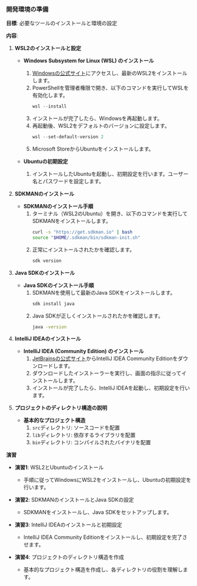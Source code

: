 ### 開発環境の準備

**目標**: 必要なツールのインストールと環境の設定

**内容**:

1. **WSL2のインストールと設定**
   - **Windows Subsystem for Linux (WSL) のインストール**
     1. [Windowsの公式サイト](https://docs.microsoft.com/en-us/windows/wsl/install)にアクセスし、最新のWSL2をインストールします。
     2. PowerShellを管理者権限で開き、以下のコマンドを実行してWSLを有効化します。
        ```powershell
        wsl --install
        ```
     3. インストールが完了したら、Windowsを再起動します。
     4. 再起動後、WSL2をデフォルトのバージョンに設定します。
        ```powershell
        wsl --set-default-version 2
        ```
     5. Microsoft StoreからUbuntuをインストールします。

   - **Ubuntuの初期設定**
     1. インストールしたUbuntuを起動し、初期設定を行います。ユーザー名とパスワードを設定します。

2. **SDKMANのインストール**
   - **SDKMANのインストール手順**
     1. ターミナル（WSL2のUbuntu）を開き、以下のコマンドを実行してSDKMANをインストールします。
        ```bash
        curl -s "https://get.sdkman.io" | bash
        source "$HOME/.sdkman/bin/sdkman-init.sh"
        ```
     2. 正常にインストールされたかを確認します。
        ```bash
        sdk version
        ```

3. **Java SDKのインストール**
   - **Java SDKのインストール手順**
     1. SDKMANを使用して最新のJava SDKをインストールします。
        ```bash
        sdk install java
        ```
     2. Java SDKが正しくインストールされたかを確認します。
        ```bash
        java -version
        ```

4. **IntelliJ IDEAのインストール**
   - **IntelliJ IDEA (Community Edition) のインストール**
     1. [JetBrainsの公式サイト](https://www.jetbrains.com/idea/download/)からIntelliJ IDEA Community Editionをダウンロードします。
     2. ダウンロードしたインストーラーを実行し、画面の指示に従ってインストールします。
     3. インストールが完了したら、IntelliJ IDEAを起動し、初期設定を行います。

5. **プロジェクトのディレクトリ構造の説明**
   - **基本的なプロジェクト構造**
     1. `src`ディレクトリ: ソースコードを配置
     2. `lib`ディレクトリ: 依存するライブラリを配置
     3. `bin`ディレクトリ: コンパイルされたバイナリを配置

**演習**

- **演習1**: WSL2とUbuntuのインストール
  - 手順に従ってWindowsにWSL2をインストールし、Ubuntuの初期設定を行います。

- **演習2**: SDKMANのインストールとJava SDKの設定
  - SDKMANをインストールし、Java SDKをセットアップします。

- **演習3**: IntelliJ IDEAのインストールと初期設定
  - IntelliJ IDEA Community Editionをインストールし、初期設定を完了させます。

- **演習4**: プロジェクトのディレクトリ構造を作成
  - 基本的なプロジェクト構造を作成し、各ディレクトリの役割を理解します。
